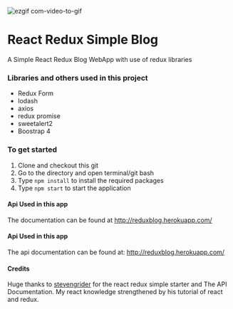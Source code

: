 [stevengrider]: https://github.com/stephengrider/

![ezgif com-video-to-gif](https://user-images.githubusercontent.com/14005698/59840912-27d15e00-9375-11e9-810a-f362b86b25e0.gif)

# React Redux Simple Blog
A Simple React Redux Blog WebApp with use of redux libraries

### Libraries and others used in this project
- Redux Form
- lodash
- axios
- redux promise
- sweetalert2
- Boostrap 4


### To get started
 1. Clone and checkout this git
 2. Go to the directory and open terminal/git bash
 3. Type `npm install` to install the required packages
 4. Type `npm start` to start the application



#### Api Used in this app
The documentation can be found at 
http://reduxblog.herokuapp.com/


#### Api Used in this app
The api documentation can be found at:
http://reduxblog.herokuapp.com/


#### Credits
Huge thanks to 
[stevengrider]
for the react redux simple starter and The API Documentation. My react knowledge strengthened by his tutorial of react and redux.


